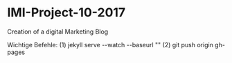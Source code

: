 # IMI-Project-10-2017
Creation of a digital Marketing Blog

Wichtige Befehle: 
(1) jekyll serve --watch --baseurl ""
(2) git push origin gh-pages